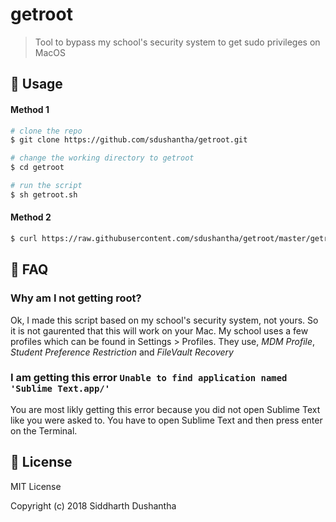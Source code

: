 # getroot
>Tool to bypass my school's security system to get sudo privileges on MacOS

## 🔨 Usage

#### Method 1
```bash
# clone the repo
$ git clone https://github.com/sdushantha/getroot.git

# change the working directory to getroot
$ cd getroot

# run the script
$ sh getroot.sh
```

#### Method 2
```bash
$ curl https://raw.githubusercontent.com/sdushantha/getroot/master/getroot.sh | sh
```

## 🤔 FAQ

### Why am I not getting root?
Ok, I made this script based on my school's security system, not yours. So it is not gaurented that this will work on your Mac.
My school uses a few profiles which can be found in Settings > Profiles. They use, *MDM Profile*, *Student Preference Restriction* and *FileVault Recovery*

### I am getting this error ```Unable to find application named 'Sublime Text.app/'```
You are most likly getting this error because you did not open Sublime Text like you were asked to. You have to open Sublime Text and then press enter on the Terminal.

## :scroll: License
MIT License

Copyright (c) 2018 Siddharth Dushantha
